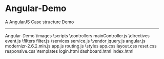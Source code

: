 # Angular-Demo
A AngularJS Case structure Demo

***

Angular-Demo
  \images
  \scripts
      \controllers
          mainController.js
      \directives
          event.js
      \filters
          filter.js
      \services
          service.js
      \vendor
          jquery.js
          angular.js
          modernizr-2.6.2.min.js
      app.js
      routing.js
  \styles
      app.css
      layout.css
      reset.css
      responsive.css
  \templates
      login.html
      dashboard.html
  index.html